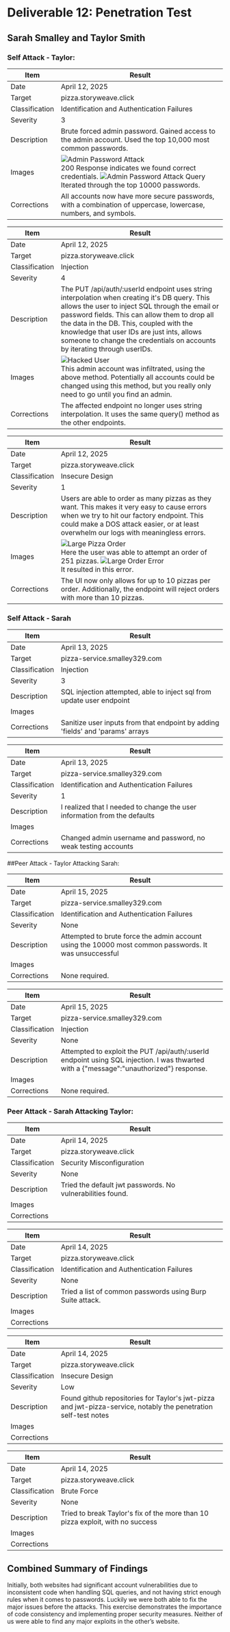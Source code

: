 # Deliverable 12: Penetration Test

## Sarah Smalley and Taylor Smith

### Self Attack - Taylor:

| Item           | Result                                                                         |
| -------------- | ------------------------------------------------------------------------------ |
| Date           | April 12, 2025                                                                 |
| Target         | pizza.storyweave.click                                                         |
| Classification | Identification and Authentication Failures                                     |
| Severity       | 3                                                                              |
| Description    | Brute forced admin password. Gained access to the admin account. Used the top 10,000 most common passwords. |
| Images         | ![Admin Password Attack](BruteForceAdminPasswordAttack.png) <br/> 200 Response indicates we found correct credentials. ![Admin Password Attack Query](BruteForceAdminPasswordAttackScript.png) <br/> Iterated through the top 10000 passwords. |
| Corrections    | All accounts now have more secure passwords, with a combination of uppercase, lowercase, numbers, and symbols. |

| Item           | Result                                                                         |
| -------------- | ------------------------------------------------------------------------------ |
| Date           | April 12, 2025                                                                 |
| Target         | pizza.storyweave.click                                                         |
| Classification | Injection                                     |
| Severity       | 4                                                                              |
| Description    | The PUT /api/auth/:userId endpoint uses string interpolation when creating it's DB query. This allows the user to inject SQL through the email or password fields. This can allow them to drop all the data in the DB. This, coupled with the knowledge that user IDs are just ints, allows someone to change the credentials on accounts by iterating through userIDs. |
| Images         | ![Hacked User](HackedUser.png) <br/> This admin account was infiltrated, using the above method. Potentially all accounts could be changed using this method, but you really only need to go until you find an admin. |
| Corrections    | The affected endpoint no longer uses string interpolation. It uses the same query() method as the other endpoints. |

| Item           | Result                                                                         |
| -------------- | ------------------------------------------------------------------------------ |
| Date           | April 12, 2025                                                                 |
| Target         | pizza.storyweave.click                                                         |
| Classification | Insecure Design                                     |
| Severity       | 1                                                                            |
| Description    | Users are able to order as many pizzas as they want. This makes it very easy to cause errors when we try to hit our factory endpoint. This could make a DOS attack easier, or at least overwhelm our logs with meaningless errors. |
| Images         | ![Large Pizza Order](LargePizzaOrder.png) <br/> Here the user was able to attempt an order of 251 pizzas. ![Large Order Error](LargeOrderError.png) <br/> It resulted in this error. |
| Corrections    | The UI now only allows for up to 10 pizzas per order. Additionally, the endpoint will reject orders with more than 10 pizzas. |

### Self Attack - Sarah
| Item           | Result                                                                         |
| -------------- | ------------------------------------------------------------------------------ |
| Date           | April 13, 2025                                                                 |
| Target         | pizza-service.smalley329.com                                                   |
| Classification | Injection                                                                      |
| Severity       | 3                                                                              |
| Description    | SQL injection attempted, able to inject sql from update user endpoint          |
| Images         |                                                                                |
| Corrections    | Sanitize user inputs from that endpoint by adding 'fields' and 'params' arrays |

| Item           | Result                                                                         |
| -------------- | ------------------------------------------------------------------------------ |
| Date           | April 13, 2025                                                                 |
| Target         | pizza-service.smalley329.com                                                   |
| Classification | Identification and Authentication Failures                                     |
| Severity       | 1                                                                              |
| Description    | I realized that I needed to change the user information from the defaults      |
| Images         |                                                                                |
| Corrections    | Changed admin username and password, no weak testing accounts                  |

##Peer Attack - Taylor Attacking Sarah:

| Item           | Result                                                                         |
| -------------- | ------------------------------------------------------------------------------ |
| Date           | April 15, 2025                                                                 |
| Target         | pizza-service.smalley329.com                                                         |
| Classification | Identification and Authentication Failures                                     |
| Severity       | None                                                                             |
| Description    | Attempted to brute force the admin account using the 10000 most common passwords. It was unsuccessful |
| Images         |                                                                                 |
| Corrections    |  None required. |

| Item           | Result                                                                         |
| -------------- | ------------------------------------------------------------------------------ |
| Date           | April 15, 2025                                                                 |
| Target         | pizza-service.smalley329.com                                                         |
| Classification | Injection                                     |
| Severity       | None                                                                             |
| Description    | Attempted to exploit the PUT /api/auth/:userId endpoint using SQL injection. I was thwarted with a {"message":"unauthorized"} response. |
| Images         | |
| Corrections    | None required. |

### Peer Attack - Sarah Attacking Taylor:
| Item           | Result                                                                         |
| -------------- | ------------------------------------------------------------------------------ |
| Date           | April 14, 2025                                                                 |
| Target         | pizza.storyweave.click                                                         |
| Classification | Security Misconfiguration                                                      |
| Severity       | None                                                                           |
| Description    | Tried the default jwt passwords. No vulnerabilities found.                     |
| Images         |                                                                                |
| Corrections    |                                                                                |

| Item           | Result                                                                         |
| -------------- | ------------------------------------------------------------------------------ |
| Date           | April 14, 2025                                                                 |
| Target         | pizza.storyweave.click                                                         |
| Classification | Identification and Authentication Failures                                     |
| Severity       | None                                                                           |
| Description    | Tried a list of common passwords using Burp Suite attack.                      |
| Images         |                                                                                |
| Corrections    |                                                                                |

| Item           | Result                                                                         |
| -------------- | ------------------------------------------------------------------------------ |
| Date           | April 14, 2025                                                                 |
| Target         | pizza.storyweave.click                                                         |
| Classification | Insecure Design                                                                |
| Severity       | Low                                                                            |
| Description    | Found github repositories for Taylor's jwt-pizza and jwt-pizza-service, notably the penetration self-test notes |
| Images         |                                                                                |
| Corrections    |                                                                                |

| Item           | Result                                                                         |
| -------------- | ------------------------------------------------------------------------------ |
| Date           | April 14, 2025                                                                 |
| Target         | pizza.storyweave.click                                                         |
| Classification | Brute Force                                                                    |
| Severity       | None                                                                           |
| Description    | Tried to break Taylor's fix of the more than 10 pizza exploit, with no success |
| Images         |                                                                                |
| Corrections    |                                                                                |

## Combined Summary of Findings
Initially, both websites had significant account vulnerabilities due to inconsistent code when handling SQL queries, and not having strict enough rules when it comes to passwords. Luckily we were both able to fix the major issues before the attacks. This exercise demonstrates the importance of code consistency and implementing proper security measures. Neither of us were able to find any major exploits in the other’s website.
